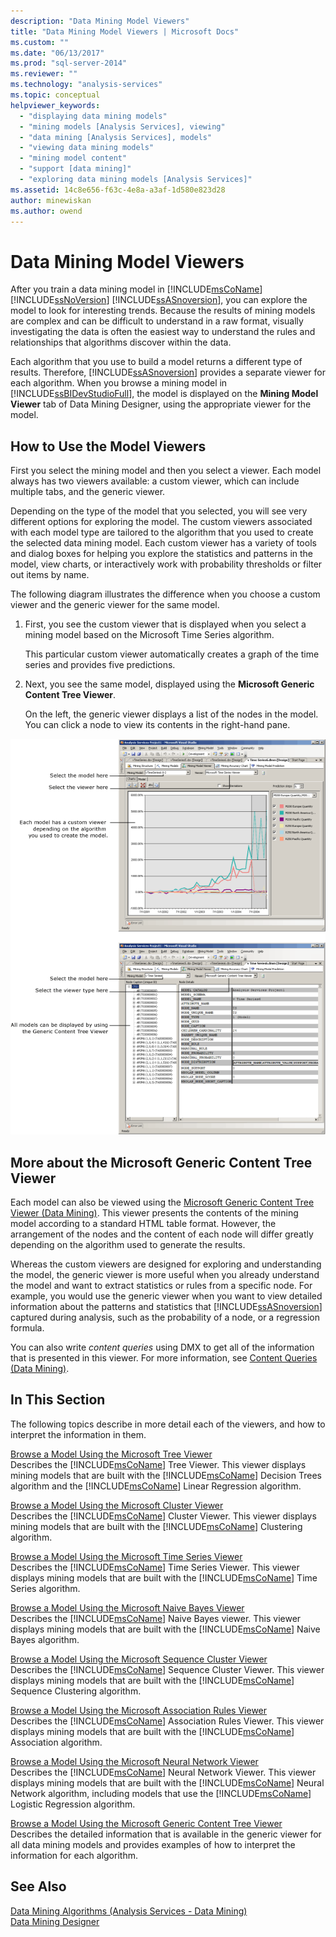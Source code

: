 ```yaml
---
description: "Data Mining Model Viewers"
title: "Data Mining Model Viewers | Microsoft Docs"
ms.custom: ""
ms.date: "06/13/2017"
ms.prod: "sql-server-2014"
ms.reviewer: ""
ms.technology: "analysis-services"
ms.topic: conceptual
helpviewer_keywords: 
  - "displaying data mining models"
  - "mining models [Analysis Services], viewing"
  - "data mining [Analysis Services], models"
  - "viewing data mining models"
  - "mining model content"
  - "support [data mining]"
  - "exploring data mining models [Analysis Services]"
ms.assetid: 14c8e656-f63c-4e8a-a3af-1d580e823d28
author: minewiskan
ms.author: owend
---
```

# Data Mining Model Viewers
  After you train a data mining model in [!INCLUDE[msCoName](../../includes/msconame-md.md)] [!INCLUDE[ssNoVersion](../../includes/ssnoversion-md.md)] [!INCLUDE[ssASnoversion](../../includes/ssasnoversion-md.md)], you can explore the model to look for interesting trends. Because the results of mining models are complex and can be difficult to understand in a raw format, visually investigating the data is often the easiest way to understand the rules and relationships that algorithms discover within the data.  
  
 Each algorithm that you use to build a model returns a different type of results. Therefore, [!INCLUDE[ssASnoversion](../../includes/ssasnoversion-md.md)] provides a separate viewer for each algorithm. When you browse a mining model in [!INCLUDE[ssBIDevStudioFull](../../includes/ssbidevstudiofull-md.md)], the model is displayed on the **Mining Model Viewer** tab of Data Mining Designer, using the appropriate viewer for the model.  
  
## How to Use the Model Viewers  
 First you select the mining model and then you select a viewer. Each model always has two viewers available: a custom viewer, which can include multiple tabs, and the generic viewer.  
  
 Depending on the type of the model that you selected, you will see very different options for exploring the model. The custom viewers associated with each model type are tailored to the algorithm that you used to create the selected data mining model. Each custom viewer has a variety of tools and dialog boxes for helping you explore the statistics and patterns in the model, view charts, or interactively work with probability thresholds or filter out items by name.  
  
 The following diagram illustrates the difference when you choose a custom viewer and the generic viewer for the same model.  
  
1.  First, you see the custom viewer that is displayed when you select a mining model based on the Microsoft Time Series algorithm.  
  
     This particular custom viewer automatically creates a graph of the time series and provides five predictions.  
  
2.  Next, you see the same model, displayed using the **Microsoft Generic Content Tree Viewer**.  
  
     On the left, the generic viewer displays a list of the nodes in the model. You can click a node to view its contents in the right-hand pane.  
  
 ![Overview of mining model designer](../media/generic-mining-model-tab1.gif "Overview of mining model designer")  
  
## More about the Microsoft Generic Content Tree Viewer  
 Each model can also be viewed using the [Microsoft Generic Content Tree Viewer &#40;Data Mining&#41;](../microsoft-generic-content-tree-viewer-data-mining.md). This viewer presents the contents of the mining model according to a standard HTML table format. However, the arrangement of the nodes and the content of each node will differ greatly depending on the algorithm used to generate the results.  
  
 Whereas the custom viewers are designed for exploring and understanding the model, the generic viewer is more useful when you already understand the model and want to extract statistics or rules from a specific node. For example, you would use the generic viewer when you want to view detailed information about the patterns and statistics that [!INCLUDE[ssASnoversion](../../includes/ssasnoversion-md.md)] captured during analysis, such as the probability of a node, or a regression formula.  
  
 You can also write *content queries* using DMX to get all of the information that is presented in this viewer. For more information, see [Content Queries &#40;Data Mining&#41;](content-queries-data-mining.md).  
  
## In This Section  
 The following topics describe in more detail each of the viewers, and how to interpret the information in them.  
  
 [Browse a Model Using the Microsoft Tree Viewer](browse-a-model-using-the-microsoft-tree-viewer.md)  
 Describes the [!INCLUDE[msCoName](../../includes/msconame-md.md)] Tree Viewer. This viewer displays mining models that are built with the [!INCLUDE[msCoName](../../includes/msconame-md.md)] Decision Trees algorithm and the [!INCLUDE[msCoName](../../includes/msconame-md.md)] Linear Regression algorithm.  
  
 [Browse a Model Using the Microsoft Cluster Viewer](browse-a-model-using-the-microsoft-cluster-viewer.md)  
 Describes the [!INCLUDE[msCoName](../../includes/msconame-md.md)] Cluster Viewer. This viewer displays mining models that are built with the [!INCLUDE[msCoName](../../includes/msconame-md.md)] Clustering algorithm.  
  
 [Browse a Model Using the Microsoft Time Series Viewer](browse-a-model-using-the-microsoft-time-series-viewer.md)  
 Describes the [!INCLUDE[msCoName](../../includes/msconame-md.md)] Time Series Viewer. This viewer displays mining models that are built with the [!INCLUDE[msCoName](../../includes/msconame-md.md)] Time Series algorithm.  
  
 [Browse a Model Using the Microsoft Naive Bayes Viewer](browse-a-model-using-the-microsoft-naive-bayes-viewer.md)  
 Describes the [!INCLUDE[msCoName](../../includes/msconame-md.md)] Naive Bayes viewer. This viewer displays mining models that are built with the [!INCLUDE[msCoName](../../includes/msconame-md.md)] Naive Bayes algorithm.  
  
 [Browse a Model Using the Microsoft Sequence Cluster Viewer](browse-a-model-using-the-microsoft-sequence-cluster-viewer.md)  
 Describes the [!INCLUDE[msCoName](../../includes/msconame-md.md)] Sequence Cluster Viewer. This viewer displays mining models that are built with the [!INCLUDE[msCoName](../../includes/msconame-md.md)] Sequence Clustering algorithm.  
  
 [Browse a Model Using the Microsoft Association Rules Viewer](browse-a-model-using-the-microsoft-association-rules-viewer.md)  
 Describes the [!INCLUDE[msCoName](../../includes/msconame-md.md)] Association Rules Viewer. This viewer displays mining models that are built with the [!INCLUDE[msCoName](../../includes/msconame-md.md)] Association algorithm.  
  
 [Browse a Model Using the Microsoft Neural Network Viewer](browse-a-model-using-the-microsoft-neural-network-viewer.md)  
 Describes the [!INCLUDE[msCoName](../../includes/msconame-md.md)] Neural Network Viewer. This viewer displays mining models that are built with the [!INCLUDE[msCoName](../../includes/msconame-md.md)] Neural Network algorithm, including models that use the [!INCLUDE[msCoName](../../includes/msconame-md.md)] Logistic Regression algorithm.  
  
 [Browse a Model Using the Microsoft Generic Content Tree Viewer](browse-a-model-using-the-microsoft-generic-content-tree-viewer.md)  
 Describes the detailed information that is available in the generic viewer for all data mining models and provides examples of how to interpret the information for each algorithm.  
  
## See Also  
 [Data Mining Algorithms &#40;Analysis Services - Data Mining&#41;](data-mining-algorithms-analysis-services-data-mining.md)   
 [Data Mining Designer](data-mining-designer.md)  
  
  
